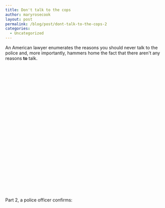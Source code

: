 ```yaml
---
title: Don't talk to the cops
author: maryrosecook
layout: post
permalink: /blog/post/dont-talk-to-the-cops-2
categories:
  - Uncategorized
---
```

An American lawyer enumerates the reasons you should never talk to the police and, more importantly, hammers home the fact that there aren't any reasons **to** talk.

<object height="344" width="425"><param name="movie" value="http://www.youtube.com/v/i8z7NC5sgik&amp;hl=en" />
<embed src="http://www.youtube.com/v/i8z7NC5sgik&amp;hl=en" type="application/x-shockwave-flash" height="405" width="500"></embed></object>

Part 2, a police officer confirms:

<object height="344" width="425"><param name="movie" value="http://www.youtube.com/v/08fZQWjDVKE&amp;hl=en" />
<embed src="http://www.youtube.com/v/08fZQWjDVKE&amp;hl=en" type="application/x-shockwave-flash" height="405" width="500"></embed></object>